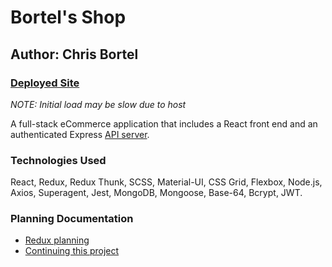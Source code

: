# Bortel's Shop 

## Author: Chris Bortel

### [Deployed Site](https://www.bortel-shop.com)

*NOTE: Initial load may be slow due to host*

​A full-stack eCommerce application that includes a React front end and an authenticated Express [API server](https://github.com/Chris-Bortel-401-advanced-javascript/auth-server-access-control).

### Technologies Used
​React, Redux, Redux Thunk, SCSS, Material-UI, CSS Grid, Flexbox, Node.js, Axios, Superagent, Jest, MongoDB, Mongoose, Base-64, Bcrypt, JWT. 

### Planning Documentation
- [Redux planning](./reduxPlanning.md)
- [Continuing this project](./TODOs.md)
